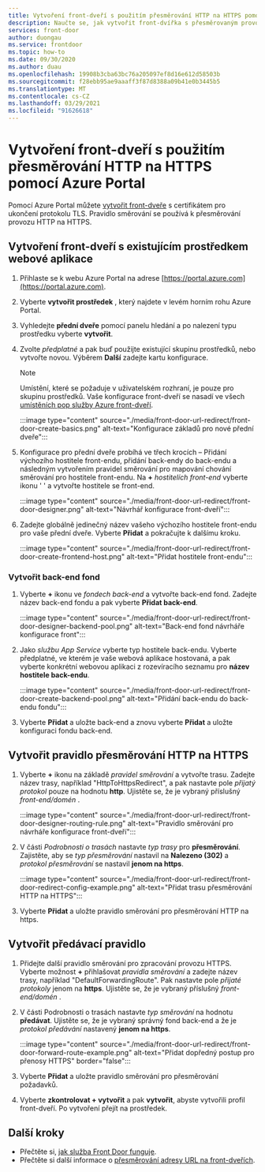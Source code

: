 ```yaml
---
title: Vytvoření front-dveří s použitím přesměrování HTTP na HTTPS pomocí Azure Portal
description: Naučte se, jak vytvořit front-dvířka s přesměrovaným provozem z HTTP na HTTPS pomocí Azure Portal.
services: front-door
author: duongau
ms.service: frontdoor
ms.topic: how-to
ms.date: 09/30/2020
ms.author: duau
ms.openlocfilehash: 19908b3cba63bc76a205097ef8d16e612d58503b
ms.sourcegitcommit: f28ebb95ae9aaaff3f87d8388a09b41e0b3445b5
ms.translationtype: MT
ms.contentlocale: cs-CZ
ms.lasthandoff: 03/29/2021
ms.locfileid: "91626618"
---
```

# <a name="create-a-front-door-with-http-to-https-redirection-using-the-azure-portal"></a>Vytvoření front-dveří s použitím přesměrování HTTP na HTTPS pomocí Azure Portal

Pomocí Azure Portal můžete [vytvořit front-dveře](quickstart-create-front-door.md) s certifikátem pro ukončení protokolu TLS. Pravidlo směrování se používá k přesměrování provozu HTTP na HTTPS.

## <a name="create-a-front-door-with-an-existing-web-app-resource"></a>Vytvoření front-dveří s existujícím prostředkem webové aplikace

1. Přihlaste se k webu Azure Portal na adrese [https://portal.azure.com](https://portal.azure.com).

1. Vyberte **vytvořit prostředek** , který najdete v levém horním rohu Azure Portal.

1. Vyhledejte **přední dveře** pomocí panelu hledání a po nalezení typu prostředku vyberte **vytvořit**.

1. Zvolte *předplatné* a pak buď použijte existující skupinu prostředků, nebo vytvořte novou. Výběrem **Další** zadejte kartu konfigurace.

    > [!NOTE]
    > Umístění, které se požaduje v uživatelském rozhraní, je pouze pro skupinu prostředků. Vaše konfigurace front-dveří se nasadí ve všech [umístěních pop služby Azure front-dveří](front-door-faq.md#what-are-the-pop-locations-for-azure-front-door).

    :::image type="content" source="./media/front-door-url-redirect/front-door-create-basics.png" alt-text="Konfigurace základů pro nové přední dveře":::

1. Konfigurace pro přední dveře probíhá ve třech krocích – Přidání výchozího hostitele front-endu, přidání back-endy do back-endu a následným vytvořením pravidel směrování pro mapování chování směrování pro hostitele front-endu. Na **+** _hostitelích front-end_ vyberte ikonu ' ' a vytvořte hostitele se front-end.

    :::image type="content" source="./media/front-door-url-redirect/front-door-designer.png" alt-text="Návrhář konfigurace front-dveří":::

1. Zadejte globálně jedinečný název vašeho výchozího hostitele front-endu pro vaše přední dveře. Vyberte **Přidat** a pokračujte k dalšímu kroku.

    :::image type="content" source="./media/front-door-url-redirect/front-door-create-frontend-host.png" alt-text="Přidat hostitele front-endu":::

### <a name="create-backend-pool"></a>Vytvořit back-end fond

1. Vyberte **+** ikonu ve _fondech back-end_ a vytvořte back-end fond. Zadejte název back-end fondu a pak vyberte **Přidat back-end**.

    :::image type="content" source="./media/front-door-url-redirect/front-door-designer-backend-pool.png" alt-text="Back-end fond návrháře konfigurace front":::

1. Jako _službu App Service_ vyberte typ hostitele back-endu. Vyberte předplatné, ve kterém je vaše webová aplikace hostovaná, a pak vyberte konkrétní webovou aplikaci z rozevíracího seznamu pro **název hostitele back-endu**.

    :::image type="content" source="./media/front-door-url-redirect/front-door-create-backend-pool.png" alt-text="Přidání back-endu do back-endu fondu":::

1. Vyberte **Přidat** a uložte back-end a znovu vyberte **Přidat** a uložte konfiguraci fondu back-end. 

## <a name="create-http-to-https-redirect-rule"></a>Vytvořit pravidlo přesměrování HTTP na HTTPS

1. Vyberte **+** ikonu na základě *pravidel směrování* a vytvořte trasu. Zadejte název trasy, například "HttpToHttpsRedirect", a pak nastavte pole *přijatý protokol* pouze na hodnotu **http**. Ujistěte se, že je vybraný příslušný *front-end/domén* .  

    :::image type="content" source="./media/front-door-url-redirect/front-door-designer-routing-rule.png" alt-text="Pravidlo směrování pro návrháře konfigurace front-dveří":::

1. V části *Podrobnosti o trasách* nastavte *typ trasy* pro **přesměrování**. Zajistěte, aby se *typ přesměrování* nastavil na **Nalezeno (302)** a *protokol přesměrování* se nastavil **jenom na https**. 

    :::image type="content" source="./media/front-door-url-redirect/front-door-redirect-config-example.png" alt-text="Přidat trasu přesměrování HTTP na HTTPS":::

1. Vyberte **Přidat** a uložte pravidlo směrování pro přesměrování HTTP na https.

## <a name="create-forwarding-rule"></a>Vytvořit předávací pravidlo

1. Přidejte další pravidlo směrování pro zpracování provozu HTTPS. Vyberte možnost **+** přihlašovat *pravidla směrování* a zadejte název trasy, například "DefaultForwardingRoute". Pak nastavte pole *přijaté protokoly* jenom na **https**. Ujistěte se, že je vybraný příslušný *front-end/domén* .

1. V části Podrobnosti o trasách nastavte *typ směrování* na hodnotu **předávat**. Ujistěte se, že je vybraný správný fond back-end a že je *protokol předávání* nastavený **jenom na https**. 

    :::image type="content" source="./media/front-door-url-redirect/front-door-forward-route-example.png" alt-text="Přidat dopředný postup pro přenosy HTTPS" border="false":::

1. Vyberte **Přidat** a uložte pravidlo směrování pro přesměrování požadavků.

1. Vyberte **zkontrolovat + vytvořit** a pak **vytvořit**, abyste vytvořili profil front-dveří. Po vytvoření přejít na prostředek.

## <a name="next-steps"></a>Další kroky

- Přečtěte si, [jak služba Front Door funguje](front-door-routing-architecture.md).
- Přečtěte si další informace o [přesměrování adresy URL na front-dveřích](front-door-url-redirect.md).
